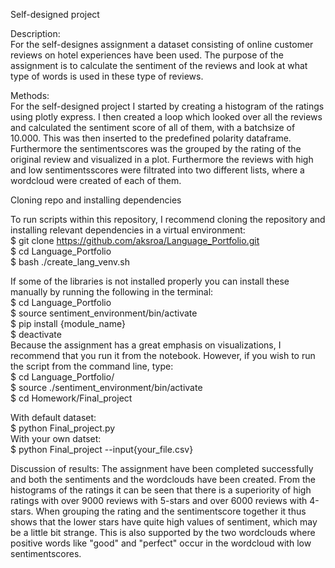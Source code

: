 Self-designed project                                                                                                                          

Description:                                                                                                                                    
For the self-designes assignment a dataset consisting of online customer reviews on hotel experiences have been used. The purpose of the assignment is to calculate the sentiment of the reviews and look at what type of words is used in these type of reviews.

Methods:                                                                                                                                        
For the self-designed project I started by creating a histogram of the ratings using plotly express. I then created a loop which looked over all the reviews and calculated the sentiment score of all of them, with a batchsize of 10.000. This was then inserted to the predefined polarity dataframe. Furthermore the sentimentscores was the grouped by the rating of the original review and visualized in a plot. Furthermore the reviews with high and low sentimentsscores were filtrated into two different lists, where a wordcloud were created of each of them. 

Cloning repo and installing dependencies                                                                                                        

To run scripts within this repository, I recommend cloning the repository and installing relevant dependencies in a virtual environment:        
$ git clone https://github.com/aksroa/Language_Portfolio.git                                                                                    
$ cd Language_Portfolio                                                                                                                        
$ bash ./create_lang_venv.sh                                                                                                                    

If some of the libraries is not installed properly you can install these manually by running the following in the terminal:                        
$ cd Language_Portfolio                                                                                                                        
$ source sentiment_environment/bin/activate                                                                                                    
$ pip install {module_name}                                                                                                                    
$ deactivate                                                                                                                                    
Because the assignment has a great emphasis on visualizations, I recommend that you run it from the notebook. However, if you wish to run the script from the command line, type:                                                                                                     
$ cd Language_Portfolio/                                                                                                                    
$ source ./sentiment_environment/bin/activate                                                                                              
$ cd Homework/Final_project                                                                                                          
                                                                                                                                           
With default dataset:                                                                                                                     
$ python Final_project.py                                                                                                                     
With your own datset:                                                                                                                       
$ python Final_project --input{your_file.csv} 



Discussion of results:                                                                                                                          The assignment have been completed successfully and both the sentiments and the wordclouds have been created. From the histograms of the ratings it can be seen that there is a superiority of high ratings with over 9000 reviews with 5-stars and over 6000 reviews with 4-stars. When grouping the rating and the sentimentscore together it thus shows that the lower stars have quite high values of sentiment, which may be a little bit strange. This is also supported by the two wordclouds where positive words like "good" and "perfect" occur in the wordcloud with low sentimentscores.